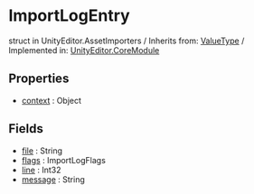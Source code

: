 # ImportLogEntry
struct in UnityEditor.AssetImporters
 / Inherits from: <a href="https://docs.unity3d.com/6000.1/Documentation/ScriptReference/ValueType.html">ValueType</a> / Implemented in: <a href="https://docs.unity3d.com/6000.1/Documentation/ScriptReference/UnityEditor.CoreModule.html">UnityEditor.CoreModule</a>

## Properties
- <a href="https://docs.unity3d.com/6000.1/Documentation/ScriptReference/ImportLogEntry-context.html">context</a> : Object

## Fields
- <a href="https://docs.unity3d.com/6000.1/Documentation/ScriptReference/ImportLogEntry-file.html">file</a> : String
- <a href="https://docs.unity3d.com/6000.1/Documentation/ScriptReference/ImportLogEntry-flags.html">flags</a> : ImportLogFlags
- <a href="https://docs.unity3d.com/6000.1/Documentation/ScriptReference/ImportLogEntry-line.html">line</a> : Int32
- <a href="https://docs.unity3d.com/6000.1/Documentation/ScriptReference/ImportLogEntry-message.html">message</a> : String
